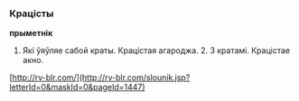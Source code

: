 ### Крацісты
**прыметнік**

1. Які ўяўляе сабой краты. Крацістая агароджа. 2. З кратамі. Крацістае акно.

<a rel="author">[http://rv-blr.com/](http://rv-blr.com/slounik.jsp?letterId=0&maskId=0&pageId=1447)</a>
